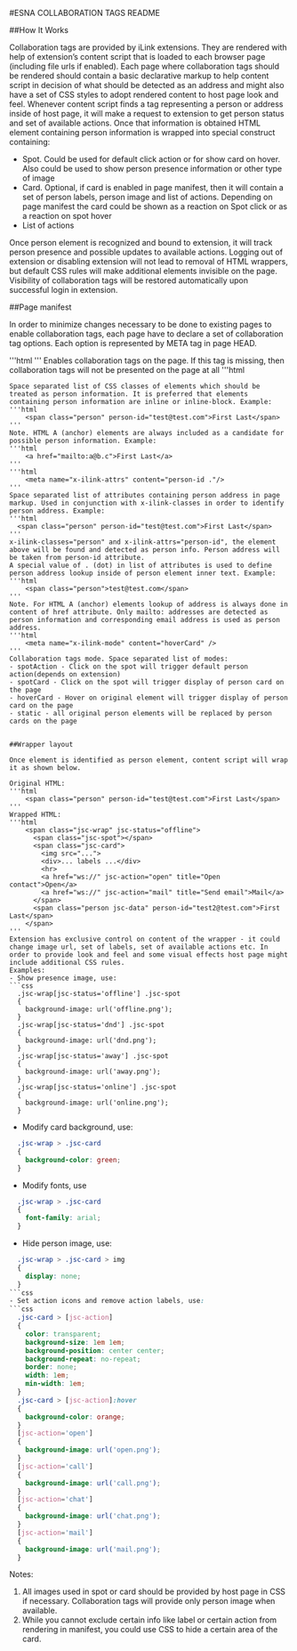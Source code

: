 #ESNA COLLABORATION TAGS README

##How It Works

Collaboration tags are provided by iLink extensions. They are rendered with help of extension’s content script that is loaded to each browser page (including file urls if enabled). Each page where collaboration tags should be rendered should contain a basic declarative markup to help content script in decision of what should be detected as an address and might also have a set of CSS styles to adopt rendered content to host page look and feel.
Whenever content script finds a tag representing a person or address inside of host page, it will make a request to extension to get person status and set of available actions. Once that information is obtained HTML element containing person information is wrapped into special construct containing:
 - Spot. Could be used for default click action or for show card on hover. Also could be used to show person presence information or other type of image
 - Card. Optional, if card is enabled in page manifest, then it will contain a set of person labels, person image and list of actions. Depending on page manifest the card could be shown as a reaction on Spot click or as a reaction on spot hover
 - List of actions
 
Once person element is recognized and bound to extension, it will track person presence and possible updates to available actions.
Logging out of extension or disabling extension will not lead to removal of HTML wrappers, but default CSS rules will make additional elements invisible on the page. Visibility of collaboration tags will be restored automatically upon successful login in extension.


##Page manifest

In order to minimize changes necessary to be done to existing pages to enable collaboration tags, each page have to declare a set of collaboration tag options. Each option is represented by META tag in page HEAD. 

'''html
	<meta name="x-ilink-lookups" content="1"/>
'''
Enables collaboration tags on the page. If this tag is missing, then collaboration tags will not be presented on the page at all
'''html
	<meta name="x-ilink-classes" content="person"/>
```
Space separated list of CSS classes of elements which should be treated as person information. It is preferred that elements containing person information are inline or inline-block. Example:
'''html  
	<span class="person" person-id="test@test.com">First Last</span>
'''
Note. HTML A (anchor) elements are always included as a candidate for possible person information. Example:
'''html  
	<a href="mailto:a@b.c">First Last</a>
'''
'''html
	<meta name="x-ilink-attrs" content="person-id ."/>
'''
Space separated list of attributes containing person address in page markup. Used in conjunction with x-ilink-classes in order to identify person address. Example:
'''html
  <span class="person" person-id="test@test.com">First Last</span>
'''
x-ilink-classes="person" and x-ilink-attrs="person-id", the element above will be found and detected as person info. Person address will be taken from person-id attribute.
A special value of . (dot) in list of attributes is used to define person address lookup inside of person element inner text. Example:
'''html  
	<span class="person">test@test.com</span>
'''
Note. For HTML A (anchor) elements lookup of address is always done in content of href attribute. Only mailto: addresses are detected as person information and corresponding email address is used as person address.
'''html
	<meta name="x-ilink-mode" content="hoverCard" />
'''	
Collaboration tags mode. Space separated list of modes:
- spotAction - Click on the spot will trigger default person action(depends on extension)
- spotCard - Click on the spot will trigger display of person card on the page
- hoverCard - Hover on original element will trigger display of person card on the page
- static - all original person elements will be replaced by person cards on the page


##Wrapper layout

Once element is identified as person element, content script will wrap it as shown below.

Original HTML:
'''html
	<span class="person" person-id="test@test.com">First Last</span>
'''
Wrapped HTML:
'''html
	<span class="jsc-wrap" jsc-status="offline">
	  <span class="jsc-spot"></span>
	  <span class="jsc-card">
	    <img src="...">
	    <div>... labels ...</div>
	    <hr>
	    <a href="ws://" jsc-action="open" title="Open contact">Open</a>
	    <a href="ws://" jsc-action="mail" title="Send email">Mail</a>
	  </span>
	  <span class="person jsc-data" person-id="test2@test.com">First Last</span>
	</span>
'''
Extension has exclusive control on content of the wrapper - it could change image url, set of labels, set of available actions etc. In order to provide look and feel and some visual effects host page might include additional CSS rules.
Examples:
- Show presence image, use:
```css
  .jsc-wrap[jsc-status='offline'] .jsc-spot
  {
    background-image: url('offline.png');
  }
  .jsc-wrap[jsc-status='dnd'] .jsc-spot
  {
    background-image: url('dnd.png');
  }
  .jsc-wrap[jsc-status='away'] .jsc-spot
  {
    background-image: url('away.png');
  }
  .jsc-wrap[jsc-status='online'] .jsc-spot
  {
    background-image: url('online.png');
  }
```	  
- Modify card background, use:
```css
  .jsc-wrap > .jsc-card
  {
    background-color: green;
  }
```	  
- Modify fonts, use
```css
  .jsc-wrap > .jsc-card
  {
    font-family: arial;
  }
```	  
- Hide person image, use:
```css
  .jsc-wrap > .jsc-card > img
  {
    display: none;
  }
```css	  
- Set action icons and remove action labels, use:
```css
  .jsc-card > [jsc-action]
  {
    color: transparent;
    background-size: 1em 1em;
    background-position: center center;
    background-repeat: no-repeat;
    border: none;
    width: 1em;
    min-width: 1em;
  }
  .jsc-card > [jsc-action]:hover
  {
    background-color: orange;
  }
  [jsc-action='open']
  {
    background-image: url('open.png');
  }
  [jsc-action='call']
  {
    background-image: url('call.png');
  }
  [jsc-action='chat']
  {
    background-image: url('chat.png');
  }
  [jsc-action='mail']
  {
    background-image: url('mail.png');
  }
```

Notes:
1. All images used in spot or card should be provided by host page in CSS if necessary. Collaboration tags will provide only person image when available.
2. While you cannot exclude certain info like label or certain action from rendering in manifest, you could use CSS to hide a certain area of the card.
